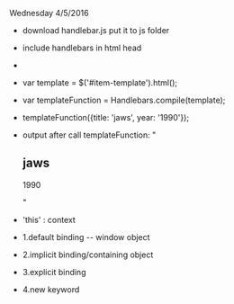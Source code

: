 Wednesday 4/5/2016
- download handlebar.js put it to js folder
- include handlebars in html head    <script src="handlebars.js"></script>
- <script id="item-template" type="text/x-handlebars-template">
    <div>
      <h2>{{title}}</h1>
      <p>{{year}}</p>
    </div>
  </script>
- var template = $('#item-template').html();
- var templateFunction = Handlebars.compile(template);
- templateFunction({title: 'jaws', year: '1990'});
- output after call templateFunction: "
    <div>
      <h2>jaws</h1>
      <p>1990</p>
    </div>
  "

- 'this' : context
- 1.default binding   --  window object
- 2.implicit binding/containing object   
- 3.explicit binding 
- 4.new keyword


